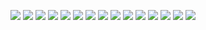 <p align="center">
<img src='bonus/images/B-CPE-200_dante-01.jpg'>
<img src='bonus/images/B-CPE-200_dante-02.jpg'>
<img src='bonus/images/B-CPE-200_dante-03.jpg'>
<img src='bonus/images/B-CPE-200_dante-04.jpg'>
<img src='bonus/images/B-CPE-200_dante-05.jpg'>
<img src='bonus/images/B-CPE-200_dante-06.jpg'>
<img src='bonus/images/B-CPE-200_dante-07.jpg'>
<img src='bonus/images/B-CPE-200_dante-08.jpg'>
<img src='bonus/images/B-CPE-200_dante-09.jpg'>
<img src='bonus/images/B-CPE-200_dante-10.jpg'>
<img src='bonus/images/B-CPE-200_dante-11.jpg'>
<img src='bonus/images/B-CPE-200_dante-12.jpg'>
<img src='bonus/images/B-CPE-200_dante-13.jpg'>
<img src='bonus/images/B-CPE-200_dante-14.jpg'>
<img src='bonus/images/B-CPE-200_dante-15.jpg'>
</p>
